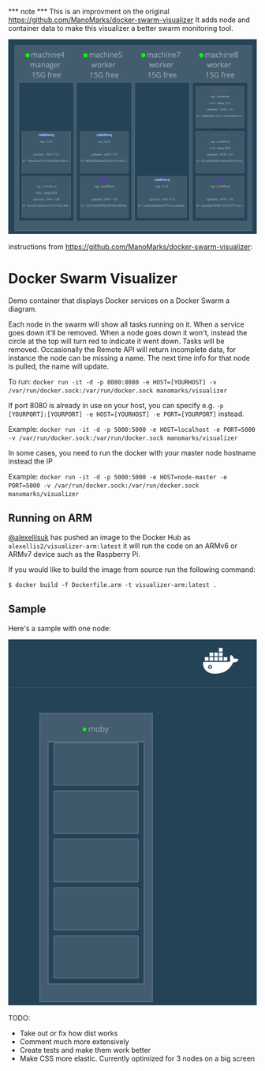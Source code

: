 *** note ***
This is an improvment on the original https://github.com/ManoMarks/docker-swarm-visualizer
It adds node and container data to make this visualizer a better swarm monitoring tool.

![Sample image of  nodes with metadata](./nodes.png)



instructions from https://github.com/ManoMarks/docker-swarm-visualizer:

# Docker Swarm Visualizer

Demo container that displays Docker services on a Docker Swarm a diagram.

Each node in the swarm will show all tasks running on it. When a service goes down it'll be removed. When a node goes down it won't, instead the circle at the top will turn red to indicate it went down. Tasks will be removed.
Occasionally the Remote API will return incomplete data, for instance the node can be missing a name. The next time info for that node is pulled, the name will update.

To run: `docker run -it -d -p 8080:8080 -e HOST=[YOURHOST] -v /var/run/docker.sock:/var/run/docker.sock manomarks/visualizer`

If port 8080 is already in use on your host, you can specify e.g. `-p [YOURPORT]:[YOURPORT] -e HOST=[YOURHOST] -e PORT=[YOURPORT]` instead.

Example: `docker run -it -d -p 5000:5000 -e HOST=localhost -e PORT=5000 -v /var/run/docker.sock:/var/run/docker.sock manomarks/visualizer`

In some cases, you need to run the docker with your master node hostname instead the IP

Example: `docker run -it -d -p 5000:5000 -e HOST=node-master -e PORT=5000 -v /var/run/docker.sock:/var/run/docker.sock manomarks/visualizer`

## Running on ARM

[@alexellisuk](https://twitter.com/alexellisuk) has pushed an image to the Docker Hub as `alexellis2/visualizer-arm:latest` it will run the code on an ARMv6 or ARMv7 device such as the Raspberry Pi. 

If you would like to build the image from source run the following command:

```
$ docker build -f Dockerfile.arm -t visualizer-arm:latest .
```

## Sample

Here's a sample with one node:

![Sample image of one node](./samplenode.png)

TODO:
* Take out or fix how dist works
* Comment much more extensively
* Create tests and make them work better
* Make CSS more elastic. Currently optimized for 3 nodes on a big screen


